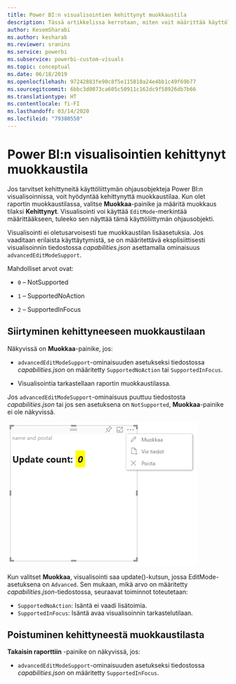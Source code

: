```yaml
---
title: Power BI:n visualisointien kehittynyt muokkaustila
description: Tässä artikkelissa kerrotaan, miten voit määrittää käyttöliittymän ohjausobjektit Power BI:n visualisoinneissa.
author: KesemSharabi
ms.author: kesharab
ms.reviewer: sranins
ms.service: powerbi
ms.subservice: powerbi-custom-visuals
ms.topic: conceptual
ms.date: 06/18/2019
ms.openlocfilehash: 97242883fe90c8f5e115818a24e4bb1c49f69b77
ms.sourcegitcommit: 6bbc3d0073ca605c50911c162dc9f58926db7b66
ms.translationtype: HT
ms.contentlocale: fi-FI
ms.lasthandoff: 03/14/2020
ms.locfileid: "79380550"
---
```

# <a name="advanced-edit-mode-in-power-bi-visuals"></a>Power BI:n visualisointien kehittynyt muokkaustila

Jos tarvitset kehittyneitä käyttöliittymän ohjausobjekteja Power BI:n visualisoinnissa, voit hyödyntää kehittynyttä muokkaustilaa. Kun olet raportin muokkaustilassa, valitse **Muokkaa**-painike ja määritä muokkaus tilaksi **Kehittynyt**. Visualisointi voi käyttää `EditMode`-merkintää määrittääkseen, tuleeko sen näyttää tämä käyttöliittymän ohjausobjekti.

Visualisointi ei oletusarvoisesti tue muokkaustilan lisäasetuksia. Jos vaaditaan erilaista käyttäytymistä, se on määritettävä eksplisiittisesti visualisoinnin tiedostossa *capabilities.json* asettamalla ominaisuus `advancedEditModeSupport`.

Mahdolliset arvot ovat:

- `0` – NotSupported

- `1` – SupportedNoAction

- `2` – SupportedInFocus

## <a name="enter-advanced-edit-mode"></a>Siirtyminen kehittyneeseen muokkaustilaan

Näkyvissä on **Muokkaa**-painike, jos:

* `advancedEditModeSupport`-ominaisuuden asetukseksi tiedostossa *capabilities.json* on määritetty `SupportedNoAction` tai `SupportedInFocus`.

* Visualisointia tarkastellaan raportin muokkaustilassa.

Jos `advancedEditModeSupport`-ominaisuus puuttuu tiedostosta *capabilities.json* tai jos sen asetuksena on `NotSupported`, **Muokkaa**-painike ei ole näkyvissä.

![Siirry muokkaustilaan](media/advanced-edit-mode/edit-mode.png)

Kun valitset **Muokkaa**, visualisointi saa update()-kutsun, jossa EditMode-asetuksena on `Advanced`. Sen mukaan, mikä arvo on määritetty *capabilities.json*-tiedostossa, seuraavat toiminnot toteutetaan:

* `SupportedNoAction`: Isäntä ei vaadi lisätoimia.
* `SupportedInFocus`: Isäntä avaa visualisoinnin tarkastelutilaan.

## <a name="exit-advanced-edit-mode"></a>Poistuminen kehittyneestä muokkaustilasta

**Takaisin raporttiin** -painike on näkyvissä, jos:

* `advancedEditModeSupport`-ominaisuuden asetukseksi tiedostossa *capabilities.json* on määritetty `SupportedInFocus`.
